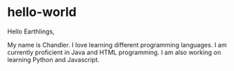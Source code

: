 # hello-world
Hello Earthlings,

My name is Chandler.  I love learning different programming languages.
I am currently proficient in Java and HTML programming.
I am also working on learning Python and Javascript.
